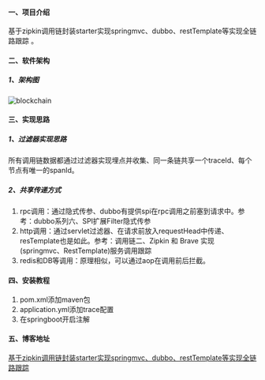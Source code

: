 #### 一、项目介绍
基于zipkin调用链封装starter实现springmvc、dubbo、restTemplate等实现全链路跟踪 。

#### 二、软件架构
##### 1、架构图
![blockchain](https://img2018.cnblogs.com/blog/843808/201811/843808-20181111233335288-234628875.png "架构图")

#### 三、实现思路
##### 1、过滤器实现思路
所有调用链数据都通过过滤器实现埋点并收集、同一条链共享一个traceId、每个节点有唯一的spanId。
##### 2、共享传递方式
1. rpc调用：通过隐式传参、dubbo有提供spi在rpc调用之前塞到请求中。参考：dubbo系列六、SPI扩展Filter隐式传参
2. http调用：通过servlet过滤器、在请求前放入requestHead中传递、resTemplate也是如此。参考：调用链二、Zipkin 和 Brave 实现(springmvc、RestTemplate)服务调用跟踪
3. redis和DB等调用：原理相似，可以通过aop在调用前后拦截。

#### 四、安装教程
1. pom.xml添加maven包
2. application.yml添加trace配置
3. 在springboot开启注解
#### 五、博客地址
[基于zipkin调用链封装starter实现springmvc、dubbo、restTemplate等实现全链路跟踪 ](https://www.cnblogs.com/wangzhuxing/p/9944135.html)
